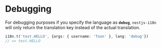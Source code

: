 # Debugging

For debugging purposes if you specify the language as **`debug`**, `nestjs-i18n` will only return the translation key instead of the actual translation.

```typescript
i18n.t('test.HELLO', {args: { username: 'Toon' }, lang: 'debug'})
// => test.HELLO
```